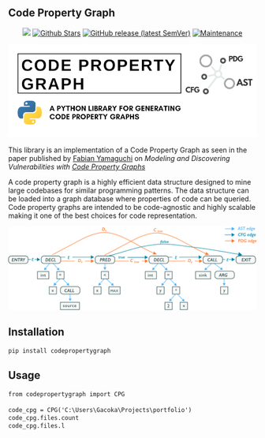 ## Code Property Graph
<div style="width: 100%; text-align:center">
<a href="https://github.com/markgacoka/codepropertygraph/blob/main/LICENSE" alt="License"><img src="https://img.shields.io/github/license/markgacoka/codepropertygraph?style=flat-square" /></a>
<a href="https://github.com/markgacoka/codepropertygraph/pulse" alt="Stars"><img alt="Github Stars" src="https://img.shields.io/github/stars/markgacoka/codepropertygraph?style=flat-square" alt="Stars"></a>
<a href="https://github.com/markgacoka/codepropertygraph/releases" alt="Release"><img alt="GitHub release (latest SemVer)" src="https://img.shields.io/github/v/release/markgacoka/codepropertygraph?style=flat-square"></a>
<a href="https://github.com/markgacoka/codepropertygraph/graphs/contributors" alt="Maintained"><img alt="Maintenance" src="https://img.shields.io/maintenance/yes/2022?style=flat-square"></a>
</div>

![Code Property Graph Logo](https://raw.githubusercontent.com/markgacoka/codepropertygraph/main/media/cpg.png)


This library is an implementation of a Code Property Graph as seen in the paper published by [Fabian Yamaguchi](https://fabianyamaguchi.com/) on *Modeling and Discovering Vulnerabilities with [Code Property Graphs](https://www.sec.cs.tu-bs.de/pubs/2014-ieeesp.pdf)*

A code property graph is a highly efficient data structure designed to mine large codebases for similar programming patterns. The data structure can be loaded into a graph database where properties of code can be queried. Code property graphs are intended to be code-agnostic and highly scalable making it one of the best choices for code representation.

![Code Property Graph Demo](https://raw.githubusercontent.com/markgacoka/codepropertygraph/main/media/cpg_arrow.png)

## Installation
```
pip install codepropertygraph
```

## Usage
```
from codepropertygraph import CPG

code_cpg = CPG('C:\Users\Gacoka\Projects\portfolio')
code_cpg.files.count
code_cpg.files.l
```